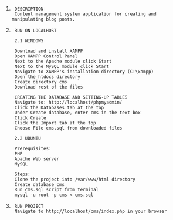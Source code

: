 1.      DESCRIPTION
        Content management system application for creating and manipulating blog posts.

2.      RUN ON LOCALHOST

        2.1 WINDOWS

        Download and install XAMPP
        Open XAMPP Control Panel
        Next to the Apache module click Start
        Next to the MySQL module click Start
        Navigate to XAMPP's installation directory (C:\xampp)
        Open the htdocs directory
        Create directory cms
        Download rest of the files

        CREATING THE DATABASE AND SETTING-UP TABLES
        Navigate to: http://localhost/phpmyadmin/
        Click the Databases tab at the top
        Under Create database, enter cms in the text box
        Click Create
        Click the Import tab at the top
        Choose File cms.sql from downloaded files

        2.2 UBUNTU

        Prerequisites:
        PHP
        Apache Web server
        MySQL

        Steps:
        Clone the project into /var/www/html directory
        Create database cms
        Run cms.sql script from terminal
        mysql -u root -p cms < cms.sql

3.      RUN PROJECT
        Navigate to http://localhost/cms/index.php in your browser

